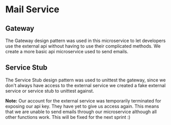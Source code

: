 # Mail Service

## Gateway
The Gateway design pattern was used in this microservice to let
developers use the external api without having to use their 
complicated methods. We create a more basic api microservice
used to send emails.

## Service Stub
The Service Stub design pattern was used to unittest the gateway,
since we don't always have access to the external service we created
a fake external service or service stub to unittest against.


**Note:** Our account for the external service was temporarily
terminated for exposing our api key. They have yet to give us access
again. This means that we are unable to send emails through our
microservice although all other functions work. This will be fixed
for the next sprint :)
